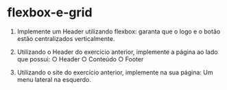 # flexbox-e-grid

1) Implemente um Header utilizando flexbox:
 garanta que o logo e o botão
estão centralizados
verticalmente.

2) Utilizando o Header do
exercício anterior, implemente
a página ao lado que possui:
○ Header
○ Conteúdo
○ Footer

3) Utilizando o site do exercício
anterior, implemente na sua
página:
Um menu lateral na
esquerdo.